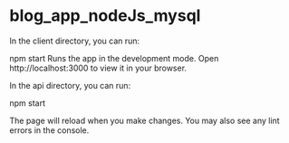 # blog_app_nodeJs_mysql

In the client directory, you can run:

npm start
Runs the app in the development mode.
Open http://localhost:3000 to view it in your browser.

In the api directory, you can run:

npm start




The page will reload when you make changes.
You may also see any lint errors in the console.
